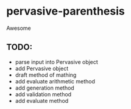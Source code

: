 # pervasive-parenthesis
Awesome

## TODO:
- parse input into Pervasive object
- add Pervasive object
- draft method of mathing
- add evaluate arithmetic method
- add generation method
- add validation method
- add evaluate method

